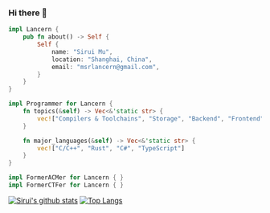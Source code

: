 <!--
**Lancern/Lancern** is a ✨ _special_ ✨ repository because its `README.md` (this file) appears on your GitHub profile.

Here are some ideas to get you started:

- 🔭 I’m currently working on ...
- 🌱 I’m currently learning ...
- 👯 I’m looking to collaborate on ...
- 🤔 I’m looking for help with ...
- 💬 Ask me about ...
- 📫 How to reach me: ...
- 😄 Pronouns: ...
- ⚡ Fun fact: ...
-->

### Hi there 👋

```rust
impl Lancern {
    pub fn about() -> Self {
        Self {
            name: "Sirui Mu",
            location: "Shanghai, China",
            email: "msrlancern@gmail.com",
        }
    }
}

impl Programmer for Lancern {
    fn topics(&self) -> Vec<&'static str> {
        vec!["Compilers & Toolchains", "Storage", "Backend", "Frontend"]
    }

    fn major_languages(&self) -> Vec<&'static str> {
        vec!["C/C++", "Rust", "C#", "TypeScript"]
    }
}

impl FormerACMer for Lancern { }
impl FormerCTFer for Lancern { }
```

[![Sirui's github stats](https://github-readme-stats.vercel.app/api?username=Lancern)](https://github.com/anuraghazra/github-readme-stats)
[![Top Langs](https://github-readme-stats.vercel.app/api/top-langs/?username=Lancern&layout=compact)](https://github.com/anuraghazra/github-readme-stats)
